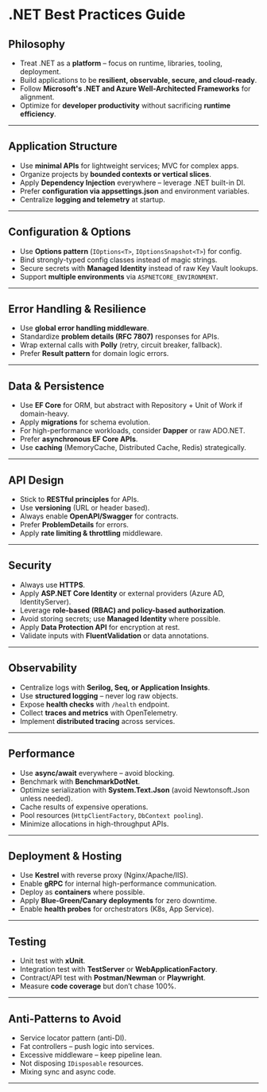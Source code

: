 # .NET Best Practices Guide

## Philosophy

* Treat .NET as a **platform** – focus on runtime, libraries, tooling, deployment.
* Build applications to be **resilient, observable, secure, and cloud-ready**.
* Follow **Microsoft's .NET and Azure Well-Architected Frameworks** for alignment.
* Optimize for **developer productivity** without sacrificing **runtime efficiency**.

---

## Application Structure

* Use **minimal APIs** for lightweight services; MVC for complex apps.
* Organize projects by **bounded contexts or vertical slices**.
* Apply **Dependency Injection** everywhere – leverage .NET built-in DI.
* Prefer **configuration via appsettings.json** and environment variables.
* Centralize **logging and telemetry** at startup.

---

## Configuration & Options

* Use **Options pattern** (`IOptions<T>`, `IOptionsSnapshot<T>`) for config.
* Bind strongly-typed config classes instead of magic strings.
* Secure secrets with **Managed Identity** instead of raw Key Vault lookups.
* Support **multiple environments** via `ASPNETCORE_ENVIRONMENT`.

---

## Error Handling & Resilience

* Use **global error handling middleware**.
* Standardize **problem details (RFC 7807)** responses for APIs.
* Wrap external calls with **Polly** (retry, circuit breaker, fallback).
* Prefer **Result pattern** for domain logic errors.

---

## Data & Persistence

* Use **EF Core** for ORM, but abstract with Repository + Unit of Work if domain-heavy.
* Apply **migrations** for schema evolution.
* For high-performance workloads, consider **Dapper** or raw ADO.NET.
* Prefer **asynchronous EF Core APIs**.
* Use **caching** (MemoryCache, Distributed Cache, Redis) strategically.

---

## API Design

* Stick to **RESTful principles** for APIs.
* Use **versioning** (URL or header based).
* Always enable **OpenAPI/Swagger** for contracts.
* Prefer **ProblemDetails** for errors.
* Apply **rate limiting & throttling** middleware.

---

## Security

* Always use **HTTPS**.
* Apply **ASP.NET Core Identity** or external providers (Azure AD, IdentityServer).
* Leverage **role-based (RBAC) and policy-based authorization**.
* Avoid storing secrets; use **Managed Identity** where possible.
* Apply **Data Protection API** for encryption at rest.
* Validate inputs with **FluentValidation** or data annotations.

---

## Observability

* Centralize logs with **Serilog, Seq, or Application Insights**.
* Use **structured logging** – never log raw objects.
* Expose **health checks** with `/health` endpoint.
* Collect **traces and metrics** with OpenTelemetry.
* Implement **distributed tracing** across services.

---

## Performance

* Use **async/await** everywhere – avoid blocking.
* Benchmark with **BenchmarkDotNet**.
* Optimize serialization with **System.Text.Json** (avoid Newtonsoft.Json unless needed).
* Cache results of expensive operations.
* Pool resources (`HttpClientFactory`, `DbContext pooling`).
* Minimize allocations in high-throughput APIs.

---

## Deployment & Hosting

* Use **Kestrel** with reverse proxy (Nginx/Apache/IIS).
* Enable **gRPC** for internal high-performance communication.
* Deploy as **containers** where possible.
* Apply **Blue-Green/Canary deployments** for zero downtime.
* Enable **health probes** for orchestrators (K8s, App Service).

---

## Testing

* Unit test with **xUnit**.
* Integration test with **TestServer** or **WebApplicationFactory**.
* Contract/API test with **Postman/Newman** or **Playwright**.
* Measure **code coverage** but don’t chase 100%.

---

## Anti-Patterns to Avoid

* Service locator pattern (anti-DI).
* Fat controllers – push logic into services.
* Excessive middleware – keep pipeline lean.
* Not disposing `IDisposable` resources.
* Mixing sync and async code.

---
